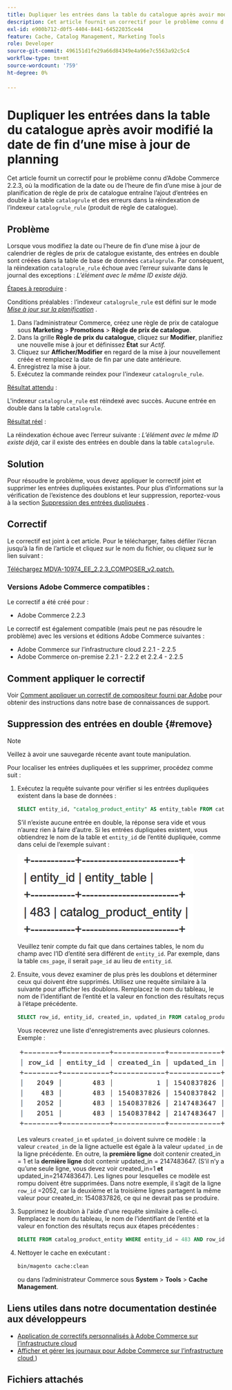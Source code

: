 ```yaml
---
title: Dupliquer les entrées dans la table du catalogue après avoir modifié la date de fin d’une mise à jour de planning
description: Cet article fournit un correctif pour le problème connu d’Adobe Commerce 2.2.3, où la modification de la date ou de l’heure de fin d’une mise à jour de planification de règle de prix de catalogue entraîne l’ajout d’entrées en double à la table "catalogrule" et des erreurs dans la réindexation de l’indexeur "catalogrule_rule" (produit de règle de catalogue).
exl-id: e900b712-d0f5-4404-8441-64522035ce44
feature: Cache, Catalog Management, Marketing Tools
role: Developer
source-git-commit: 496151d1fe29a66d84349e4a96e7c5563a92c5c4
workflow-type: tm+mt
source-wordcount: '759'
ht-degree: 0%

---
```


# Dupliquer les entrées dans la table du catalogue après avoir modifié la date de fin d’une mise à jour de planning

Cet article fournit un correctif pour le problème connu d’Adobe Commerce 2.2.3, où la modification de la date ou de l’heure de fin d’une mise à jour de planification de règle de prix de catalogue entraîne l’ajout d’entrées en double à la table `catalogrule` et des erreurs dans la réindexation de l’indexeur `catalogrule_rule` (produit de règle de catalogue).

## Problème

Lorsque vous modifiez la date ou l’heure de fin d’une mise à jour de calendrier de règles de prix de catalogue existante, des entrées en double sont créées dans la table de base de données `catalogrule`. Par conséquent, la réindexation `catalogrule_rule` échoue avec l’erreur suivante dans le journal des exceptions : *L’élément avec le même ID existe déjà*.

<u>Étapes à reproduire</u> :

Conditions préalables : l’indexeur `catalogrule_rule` est défini sur le mode *[Mise à jour sur la planification](https://experienceleague.adobe.com/docs/commerce-operations/implementation-playbook/best-practices/maintenance/indexer-configuration.html)* .

1. Dans l’administrateur Commerce, créez une règle de prix de catalogue sous **Marketing** > **Promotions** > **Règle de prix de catalogue**.
1. Dans la grille **Règle de prix du catalogue**, cliquez sur **Modifier**, planifiez une nouvelle mise à jour et définissez **État** sur *Actif.*
1. Cliquez sur **Afficher/Modifier** en regard de la mise à jour nouvellement créée et remplacez la date de fin par une date antérieure.
1. Enregistrez la mise à jour.
1. Exécutez la commande reindex pour l&#39;indexeur `catalogrule_rule`.

<u>Résultat attendu</u> :

L&#39;indexeur `catalogrule_rule` est réindexé avec succès. Aucune entrée en double dans la table `catalogrule`.

<u>Résultat réel</u> :

La réindexation échoue avec l’erreur suivante : *L’élément avec le même ID existe déjà*, car il existe des entrées en double dans la table `catalogrule`.

## Solution

Pour résoudre le problème, vous devez appliquer le correctif joint et supprimer les entrées dupliquées existantes. Pour plus d’informations sur la vérification de l’existence des doublons et leur suppression, reportez-vous à la section [Suppression des entrées dupliquées](#remove) .

## Correctif

Le correctif est joint à cet article. Pour le télécharger, faites défiler l’écran jusqu’à la fin de l’article et cliquez sur le nom du fichier, ou cliquez sur le lien suivant :

[Téléchargez MDVA-10974\_EE\_2.2.3\_COMPOSER\_v2.patch.](assets/MDVA-10974_EE_2.2.3_COMPOSER_v2.patch.zip)

### Versions Adobe Commerce compatibles :

Le correctif a été créé pour :

* Adobe Commerce 2.2.3

Le correctif est également compatible (mais peut ne pas résoudre le problème) avec les versions et éditions Adobe Commerce suivantes :

* Adobe Commerce sur l’infrastructure cloud 2.2.1 - 2.2.5
* Adobe Commerce on-premise 2.2.1 - 2.2.2 et 2.2.4 - 2.2.5

## Comment appliquer le correctif

Voir [Comment appliquer un correctif de compositeur fourni par Adobe](/help/how-to/general/how-to-apply-a-composer-patch-provided-by-magento.md) pour obtenir des instructions dans notre base de connaissances de support.

## Suppression des entrées en double {#remove}

>[!NOTE]
>
>Veillez à avoir une sauvegarde récente avant toute manipulation.

Pour localiser les entrées dupliquées et les supprimer, procédez comme suit :

1. Exécutez la requête suivante pour vérifier si les entrées dupliquées existent dans la base de données :

   ```SQL
   SELECT entity_id, "catalog_product_entity" AS entity_table FROM catalog_product_entity GROUP BY entity_id, created_in HAVING COUNT(*) > 1    UNION    SELECT entity_id, "catalog_product_entity" AS entity_table FROM catalog_product_entity group by entity_id, updated_in having count(*) > 1    UNION    SELECT rule_id as entity_id, "catalogrule" AS entity_table FROM catalogrule GROUP BY entity_id, created_in HAVING COUNT(*) > 1    UNION    SELECT rule_id as entity_id, "catalogrule" AS entity_table FROM catalogrule GROUP BY entity_id, updated_in HAVING COUNT(*) > 1    UNION    SELECT rule_id as entity_id, "salesrule" AS entity_table FROM salesrule GROUP BY entity_id, created_in HAVING COUNT(*) > 1    UNION    SELECT rule_id as entity_id, "salesrule" AS entity_table FROM salesrule GROUP BY entity_id, updated_in HAVING COUNT(*) > 1    UNION    SELECT page_id as entity_id, "cms_page" AS entity_table FROM cms_page GROUP BY entity_id, created_in HAVING COUNT(*) > 1    UNION    SELECT page_id as entity_id, "cms_page" AS entity_table FROM cms_page GROUP BY entity_id, updated_in HAVING COUNT(*) > 1    UNION    SELECT block_id as entity_id, "cms_block" AS entity_table FROM cms_block GROUP BY entity_id, created_in HAVING COUNT(*) > 1    UNION    SELECT block_id as entity_id, "cms_block" AS entity_table FROM cms_block GROUP BY entity_id, updated_in HAVING COUNT(*) > 1;
   ```

   S’il n’existe aucune entrée en double, la réponse sera vide et vous n’aurez rien à faire d’autre. Si les entrées dupliquées existent, vous obtiendrez le nom de la table et `entity_id` de l’entité dupliquée, comme dans celui de l’exemple suivant :

   ![table_results1.png](assets/table_results1.png)

   Veuillez tenir compte du fait que dans certaines tables, le nom du champ avec l’ID d’entité sera différent de `entity_id`. Par exemple, dans la table `cms_page`, il serait `page_id` au lieu de `entity_id`.

1. Ensuite, vous devez examiner de plus près les doublons et déterminer ceux qui doivent être supprimés. Utilisez une requête similaire à la suivante pour afficher les doublons. Remplacez le nom du tableau, le nom de l’identifiant de l’entité et la valeur en fonction des résultats reçus à l’étape précédente.

   ```sql
   SELECT row_id, entity_id, created_in, updated_in FROM catalog_product_entity WHERE entity_id = 483 ORDER BY created_in;
   ```

   Vous recevrez une liste d&#39;enregistrements avec plusieurs colonnes. Exemple :

   ![table_results2.png](assets/table_results2.png)

   Les valeurs `created_in` et `updated_in` doivent suivre ce modèle : la valeur `created_in` de la ligne actuelle est égale à la valeur `updated_in` de la ligne précédente. En outre, la **première ligne** doit contenir created\_in = 1 et la **dernière ligne** doit contenir updated\_in = 2147483647. (S’il n’y a qu’une seule ligne, vous devez voir created\_in=1 **et** updated\_in=2147483647). Les lignes pour lesquelles ce modèle est rompu doivent être supprimées. Dans notre exemple, il s’agit de la ligne `row_id` =2052, car la deuxième et la troisième lignes partagent la même valeur pour created_in: 1540837826, ce qui ne devrait pas se produire.

1. Supprimez le doublon à l&#39;aide d&#39;une requête similaire à celle-ci. Remplacez le nom du tableau, le nom de l’identifiant de l’entité et la valeur en fonction des résultats reçus aux étapes précédentes :

   ```sql
   DELETE FROM catalog_product_entity WHERE entity_id = 483 AND row_id = 2052;
   ```

1. Nettoyer le cache en exécutant :

   ```bash
   bin/magento cache:clean
   ```

   ou dans l’administrateur Commerce sous **System** > **Tools** > **Cache Management**.

## Liens utiles dans notre documentation destinée aux développeurs

* [Application de correctifs personnalisés à Adobe Commerce sur l’infrastructure cloud](https://experienceleague.adobe.com/docs/commerce-cloud-service/user-guide/develop/upgrade/apply-patches.html)
* [Afficher et gérer les journaux pour Adobe Commerce sur l’infrastructure cloud ](https://experienceleague.adobe.com/docs/commerce-cloud-service/user-guide/develop/test/log-locations.html))

## Fichiers attachés
